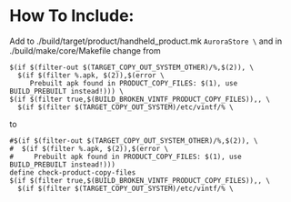 # How To Include:

Add to ./build/target/product/handheld_product.mk  ```AuroraStore \```
and in ./build/make/core/Makefile change from 
```define check-product-copy-files
$(if $(filter-out $(TARGET_COPY_OUT_SYSTEM_OTHER)/%,$(2)), \
  $(if $(filter %.apk, $(2)),$(error \
     Prebuilt apk found in PRODUCT_COPY_FILES: $(1), use BUILD_PREBUILT instead!))) \
$(if $(filter true,$(BUILD_BROKEN_VINTF_PRODUCT_COPY_FILES)),, \
  $(if $(filter $(TARGET_COPY_OUT_SYSTEM)/etc/vintf/% \
```

to

```#define check-product-copy-files
#$(if $(filter-out $(TARGET_COPY_OUT_SYSTEM_OTHER)/%,$(2)), \
#  $(if $(filter %.apk, $(2)),$(error \
#     Prebuilt apk found in PRODUCT_COPY_FILES: $(1), use BUILD_PREBUILT instead!)))
define check-product-copy-files
$(if $(filter true,$(BUILD_BROKEN_VINTF_PRODUCT_COPY_FILES)),, \
  $(if $(filter $(TARGET_COPY_OUT_SYSTEM)/etc/vintf/% \

```
